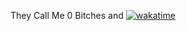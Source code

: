 They Call Me 0 Bitches and [![wakatime](https://wakatime.com/badge/user/e9e6a58c-7feb-4fbf-9a2e-201c3ab2f66f.svg)](https://wakatime.com/@e9e6a58c-7feb-4fbf-9a2e-201c3ab2f66f)

